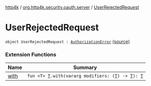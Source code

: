 [http4k](../index.md) / [org.http4k.security.oauth.server](index.md) / [UserRejectedRequest](./-user-rejected-request.md)

# UserRejectedRequest

`object UserRejectedRequest : `[`AuthorizationError`](-authorization-error.md) [(source)](https://github.com/http4k/http4k/blob/master/http4k-security-oauth/src/main/kotlin/org/http4k/security/oauth/server/OAuthError.kt#L39)

### Extension Functions

| Name | Summary |
|---|---|
| [with](../org.http4k.core/with.md) | `fun <T> `[`T`](../org.http4k.core/with.md#T)`.with(vararg modifiers: (`[`T`](../org.http4k.core/with.md#T)`) -> `[`T`](../org.http4k.core/with.md#T)`): `[`T`](../org.http4k.core/with.md#T) |
